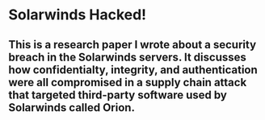 # Solarwinds Hacked!
## This is a research paper I wrote about a security breach in the Solarwinds servers. It discusses how confidentialty, integrity, and authentication were all compromised in a supply chain attack that targeted third-party software used by Solarwinds called Orion.


